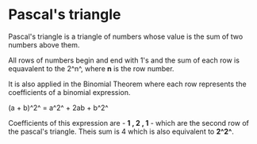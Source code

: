 # Pascal's triangle

Pascal's triangle is a triangle of numbers whose value is the sum of two numbers above them.

All rows of numbers begin and end with 1's and the sum of each row is equavalent to the 2^n^, where **n** is the row number.

It is also applied in the Binomial Theorem where each row represents the coefficients of a binomial expression.

(a + b)^2^ = a^2^ + 2ab + b^2^

Coefficients of this expression are - **1 , 2 , 1** - which are the second row of the pascal's triangle. Theis sum is 4 which is also equivalent to **2^2^**.
